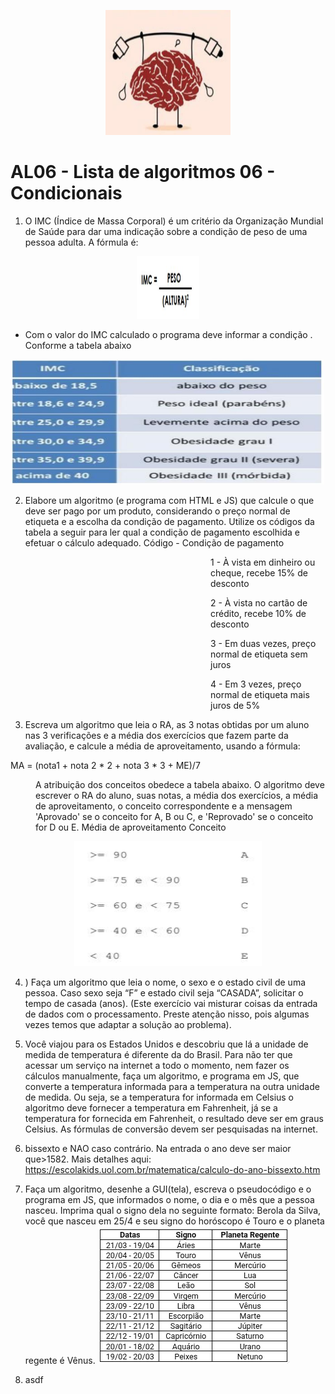 <p align="center">
  <img src="./imagens/treinarCerebro.jpg" alt="Cérebro" width="200" height="200">
</p>

# AL06 - Lista de algoritmos 06 - Condicionais

1) O IMC (Índice de Massa Corporal) é um critério da Organização Mundial de Saúde para dar uma indicação sobre a condição de peso de uma pessoa adulta. A fórmula é:

<p align="center">
  <img src="./imagens/imc.jpg" alt="Cérebro" width="100" height="100">
</p>

- Com o valor do IMC calculado o programa deve informar a condição . Conforme a tabela abaixo

<p align="center">
  <img src="./imagens/imcTabela.jpg" alt="Cérebro" width="500" height="200">
</p>

2) Elabore um algoritmo (e programa com HTML e JS) que calcule o que deve ser pago por um
   produto, considerando o preço normal de etiqueta e a escolha da condição de pagamento.
   Utilize os códigos da tabela a seguir para ler qual a condição de pagamento escolhida e
   efetuar o cálculo adequado.
   Código - Condição de pagamento

<div style="margin-left: 320px;">

1 - À vista em dinheiro ou cheque, recebe 15% de desconto

2 - À vista no cartão de crédito, recebe 10% de desconto

3 - Em duas vezes, preço normal de etiqueta sem juros

4 - Em 3 vezes, preço normal de etiqueta mais juros de 5%

</div>

3) Escreva um algoritmo que leia o RA, as 3 notas obtidas por um aluno nas 3 verificações e
   a média dos exercícios que fazem parte da avaliação, e calcule a média de aproveitamento,
   usando a fórmula:
   
   <div style="margin-left: 320px;">

MA = (nota1 + nota 2 * 2 + nota 3 * 3 + ME)/7

</div>

<div style="margin-left: 40px;">

A atribuição dos conceitos obedece a tabela abaixo. O algoritmo deve escrever o RA do
aluno, suas notas, a média dos exercícios, a média de aproveitamento, o conceito
correspondente e a mensagem 'Aprovado' se o conceito for A, B ou C, e 'Reprovado' se o
conceito for D ou E.
Média de aproveitamento Conceito

</div>

<p align="center">
  <img src="./imagens/l06_tabelaNumeros.jpg" alt="Cérebro" width="300" height="200">
</p>

4) ) Faça um algoritmo que leia o nome, o sexo e o estado civil de uma pessoa. Caso sexo seja “F” e estado civil seja “CASADA”, solicitar o tempo de casada (anos). (Este exercício vai misturar coisas da entrada de dados com o processamento. Preste atenção nisso, pois algumas vezes temos que adaptar a solução ao problema).

5) Você viajou para os Estados Unidos e descobriu que lá a unidade de medida de temperatura é diferente da do Brasil. Para não ter que acessar um serviço na internet a todo o momento, nem fazer os cálculos manualmente, faça um algoritmo, e programa em JS, que converte a temperatura informada para a temperatura na outra unidade de medida. Ou seja, se a temperatura for informada em Celsius o algoritmo deve fornecer a temperatura em Fahrenheit, já se a temperatura for fornecida em Fahrenheit, o resultado deve ser em
   graus Celsius. As fórmulas de conversão devem ser pesquisadas na internet.

6)    bissexto e NAO caso contrário. Na entrada o ano deve ser maior que>1582. Mais detalhes aqui:
   https://escolakids.uol.com.br/matematica/calculo-do-ano-bissexto.htm

7) Faça um algoritmo, desenhe a GUI(tela), escreva o pseudocódigo e o programa em JS, que informados o nome, o dia e o mês que a pessoa nasceu. Imprima qual o signo dela no seguinte formato: Berola da Silva, você que nasceu em 25/4 e seu signo do horóscopo é Touro e o planeta regente é Vênus.
   ![alt text](./imagens/horoscopo.png)
8) asdf
